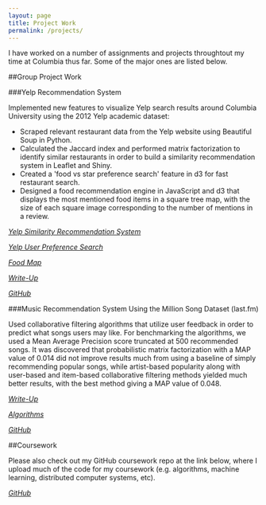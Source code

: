 ```yaml
---
layout: page
title: Project Work
permalink: /projects/
---
```


I have worked on a number of assignments and projects throughtout my time at Columbia thus far. Some of the major ones are listed below.

##Group Project Work

###Yelp Recommendation System

Implemented new features to visualize Yelp search results around Columbia University using the 2012 Yelp academic dataset:

- Scraped relevant restaurant data from the Yelp website using Beautiful Soup in Python.
- Calculated the Jaccard index and performed matrix factorization to identify similar restaurants in order to build a similarity recommendation system in Leaflet and Shiny.
- Created a 'food vs star preference search' feature in d3 for fast restaurant search.
- Designed a food recommendation engine in JavaScript and d3 that displays the most mentioned food items in a square tree map, with the size of each square image corresponding to the number of mentions in a review.

*[Yelp Similarity Recommendation System](http://jmrosen155.shinyapps.io/YelpRecommendationSystemFinal)*

*[Yelp User Preference Search](http://run.plnkr.co/plunks/jRIGKXMZLDn5xrMJgqTl/)*

*[Food Map](http://www.samgshare.com/edav/FoodMap/foodMap.html)*

*[Write-Up](https://cdn.rawgit.com/CUDSY/Yelp/master/Write-Up/EDAV:%20Exploring%20the%20Yelp%20Dataset.html)*

*[GitHub](https://github.com/CUDSY/Yelp)*

###Music Recommendation System Using the Million Song Dataset (last.fm)

Used collaborative filtering algorithms that utilize user feedback in order to predict what songs users may like. For benchmarking the algorithms, we used a Mean Average Precision score truncated at 500 recommended songs. It was discovered that probabilistic matrix factorization with a MAP value of 0.014 did not improve results much from using a baseline of simply recommending popular songs, while artist-based popularity along with user-based and item-based collaborative filtering methods yielded much better results, with the best method giving a MAP value of 0.048.

*[Write-Up](https://cdn.rawgit.com/jmrosen155/coursework/master/Modeling%20Social%20Data/Music%20Analysis%20Project/MSDgroupwriteup.pdf)*

*[Algorithms](https://github.com/jmrosen155/coursework/tree/master/Modeling%20Social%20Data/Music%20Analysis%20Project/Algorithms)*

*[GitHub](https://github.com/jmrosen155/musicanalysis)*

##Coursework

Please also check out my GitHub coursework repo at the link below, where I upload much of the code for my coursework (e.g. algorithms, machine learning, distributed computer systems, etc).

*[GitHub](https://github.com/jmrosen155/coursework)*
